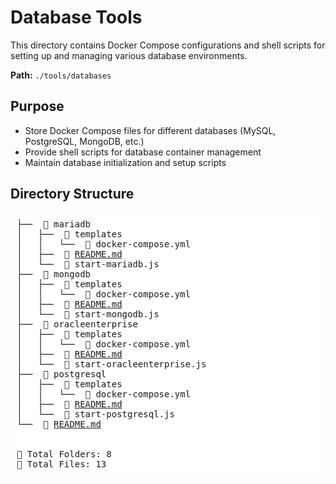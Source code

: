 # Database Tools

This directory contains Docker Compose configurations and shell scripts for setting up and managing various database environments.

**Path:** `./tools/databases`

## Purpose
- Store Docker Compose files for different databases (MySQL, PostgreSQL, MongoDB, etc.)
- Provide shell scripts for database container management
- Maintain database initialization and setup scripts


## Directory Structure
<pre style="background-color: white; padding: 10px;">
├──  📂 mariadb
│   ├──  📂 templates
│   │   └──  📄 docker-compose.yml
│   ├──  📄 <a href="mariadb/README.md">README.md</a>
│   └──  📄 start-mariadb.js
├──  📂 mongodb
│   ├──  📂 templates
│   │   └──  📄 docker-compose.yml
│   ├──  📄 <a href="mongodb/README.md">README.md</a>
│   └──  📄 start-mongodb.js
├──  📂 oracleenterprise
│   ├──  📂 templates
│   │   └──  📄 docker-compose.yml
│   ├──  📄 <a href="oracleenterprise/README.md">README.md</a>
│   └──  📄 start-oracleenterprise.js
├──  📂 postgresql
│   ├──  📂 templates
│   │   └──  📄 docker-compose.yml
│   ├──  📄 <a href="postgresql/README.md">README.md</a>
│   └──  📄 start-postgresql.js
└──  📄 <a href="README.md">README.md</a>


📂 Total Folders: 8
📄 Total Files: 13
</pre>
